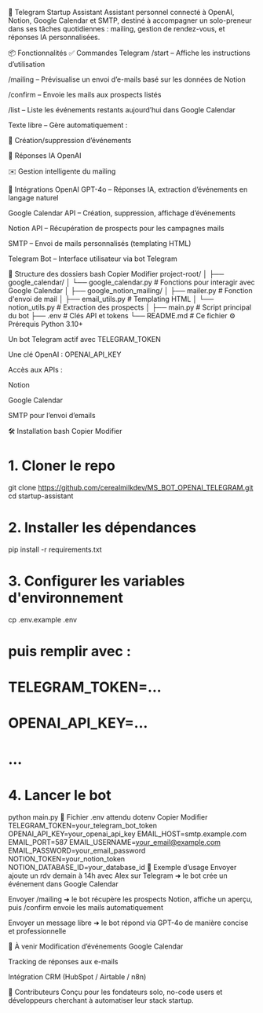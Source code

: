 🤖 Telegram Startup Assistant
Assistant personnel connecté à OpenAI, Notion, Google Calendar et SMTP, destiné à accompagner un solo-preneur dans ses tâches quotidiennes : mailing, gestion de rendez-vous, et réponses IA personnalisées.

📦 Fonctionnalités
✅ Commandes Telegram
/start – Affiche les instructions d’utilisation

/mailing – Prévisualise un envoi d’e-mails basé sur les données de Notion

/confirm – Envoie les mails aux prospects listés

/list – Liste les événements restants aujourd’hui dans Google Calendar

Texte libre – Gère automatiquement :

📅 Création/suppression d’événements

🤖 Réponses IA OpenAI

✉️ Gestion intelligente du mailing

🔌 Intégrations
OpenAI GPT-4o – Réponses IA, extraction d’événements en langage naturel

Google Calendar API – Création, suppression, affichage d’événements

Notion API – Récupération de prospects pour les campagnes mails

SMTP – Envoi de mails personnalisés (templating HTML)

Telegram Bot – Interface utilisateur via bot Telegram

🧾 Structure des dossiers
bash
Copier
Modifier
project-root/
│
├── google_calendar/
│   └── google_calendar.py            # Fonctions pour interagir avec Google Calendar
│
├── google_notion_mailing/
│   ├── mailer.py                     # Fonction d'envoi de mail
│   ├── email_utils.py                # Templating HTML
│   └── notion_utils.py               # Extraction des prospects
│
├── main.py                           # Script principal du bot
├── .env                              # Clés API et tokens
└── README.md                         # Ce fichier
⚙️ Prérequis
Python 3.10+

Un bot Telegram actif avec TELEGRAM_TOKEN

Une clé OpenAI : OPENAI_API_KEY

Accès aux APIs :

Notion

Google Calendar

SMTP pour l’envoi d’emails

🛠️ Installation
bash
Copier
Modifier
# 1. Cloner le repo
git clone https://github.com/cerealmilkdev/MS_BOT_OPENAI_TELEGRAM.git
cd startup-assistant

# 2. Installer les dépendances
pip install -r requirements.txt

# 3. Configurer les variables d'environnement
cp .env.example .env
# puis remplir avec :
# TELEGRAM_TOKEN=...
# OPENAI_API_KEY=...
# ...

# 4. Lancer le bot
python main.py
🔐 Fichier .env attendu
dotenv
Copier
Modifier
TELEGRAM_TOKEN=your_telegram_bot_token
OPENAI_API_KEY=your_openai_api_key
EMAIL_HOST=smtp.example.com
EMAIL_PORT=587
EMAIL_USERNAME=your_email@example.com
EMAIL_PASSWORD=your_email_password
NOTION_TOKEN=your_notion_token
NOTION_DATABASE_ID=your_database_id
🚀 Exemple d’usage
Envoyer ajoute un rdv demain à 14h avec Alex sur Telegram ➜ le bot crée un événement dans Google Calendar

Envoyer /mailing ➜ le bot récupère les prospects Notion, affiche un aperçu, puis /confirm envoie les mails automatiquement

Envoyer un message libre ➜ le bot répond via GPT-4o de manière concise et professionnelle

📌 À venir
Modification d’événements Google Calendar

Tracking de réponses aux e-mails

Intégration CRM (HubSpot / Airtable / n8n)

🧠 Contributeurs
Conçu pour les fondateurs solo, no-code users et développeurs cherchant à automatiser leur stack startup.
